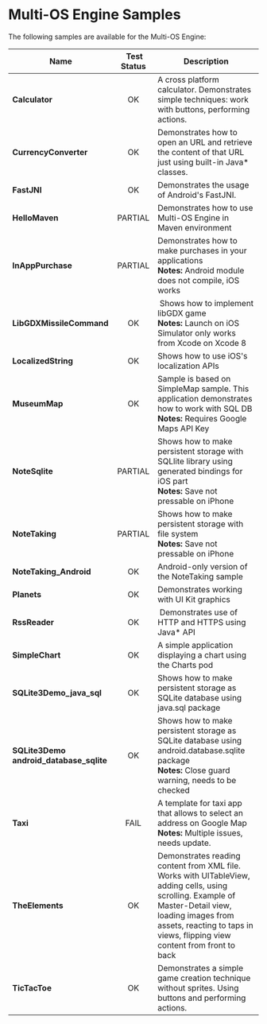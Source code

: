 Multi-OS Engine Samples
=======================

The following samples are available for the Multi-OS Engine:

| Name | Test Status | Description |
|------|:-----------:|-------------|
| **Calculator** | OK | A cross platform calculator. Demonstrates simple techniques: work with buttons, performing actions. |
| **CurrencyConverter** | OK | Demonstrates how to open an URL and retrieve the content of that URL just using built-in Java* classes. |
| **FastJNI** | OK | Demonstrates the usage of Android's FastJNI. |
| **HelloMaven** | PARTIAL | Demonstrates how to use Multi-OS Engine in Maven environment |
| **InAppPurchase** | PARTIAL | Demonstrates how to make purchases in your applications <br />**Notes:** Android module does not compile, iOS works |
| **LibGDXMissileCommand** | OK | Shows how to implement libGDX game <br />**Notes:** Launch on iOS Simulator only works from Xcode on Xcode 8 |
| **LocalizedString** | OK | Shows how to use iOS's localization APIs |
| **MuseumMap** | OK | Sample is based on SimpleMap sample. This application demonstrates how to work with SQL DB <br />**Notes:** Requires Google Maps API Key |
| **NoteSqlite** | PARTIAL | Shows how to make persistent storage with SQLlite library using generated bindings for iOS part <br />**Notes:** Save not pressable on iPhone |
| **NoteTaking** | PARTIAL | Shows how to make persistent storage with file system <br />**Notes:** Save not pressable on iPhone |
| **NoteTaking\_Android** | OK | Android-only version of the NoteTaking sample |
| **Planets** | OK | Demonstrates working with UI Kit graphics |
| **RssReader** | OK | Demonstrates use of HTTP and HTTPS using Java* API |
| **SimpleChart** | OK | A simple application displaying a chart using the Charts pod |
| **SQLite3Demo\_java\_sql** | OK | Shows how to make persistent storage as SQLite database using java.sql package |
| **SQLite3Demo android\_database\_sqlite** | OK | Shows how to make persistent storage as SQLite database using android.database.sqlite package <br />**Notes:** Close guard warning, needs to be checked |
| **Taxi** | FAIL | A template for taxi app that allows to select an address on Google Map <br />**Notes:** Multiple issues, needs update. |
| **TheElements** | OK | Demonstrates reading content from XML file. Works with UITableView, adding cells, using scrolling. Example of Master-Detail view, loading images from assets, reacting to taps in views, flipping view content from front to back |
| **TicTacToe** | OK | Demonstrates a simple game creation technique without  sprites. Using buttons and performing actions. |
